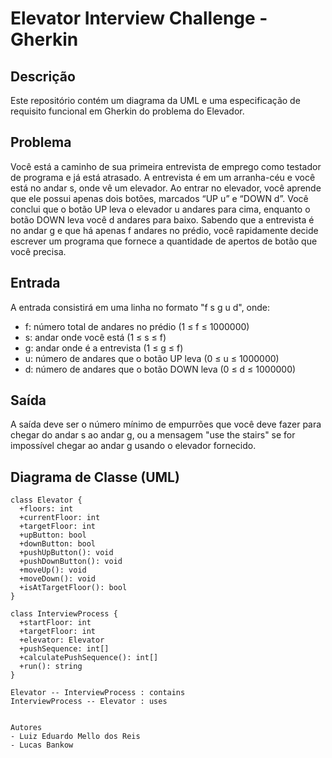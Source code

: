 # Elevator Interview Challenge - Gherkin

## Descrição

Este repositório contém um diagrama da UML e uma especificação de requisito funcional em Gherkin do problema do Elevador.

## Problema

Você está a caminho de sua primeira entrevista de emprego como testador de programa e já está atrasado. A entrevista é em um arranha-céu e você está no andar s, onde vê um elevador. Ao entrar no elevador, você aprende que ele possui apenas dois botões, marcados “UP u” e “DOWN d”. Você conclui que o botão UP leva o elevador u andares para cima, enquanto o botão DOWN leva você d andares para baixo. Sabendo que a entrevista é no andar g e que há apenas f andares no prédio, você rapidamente decide escrever um programa que fornece a quantidade de apertos de botão que você precisa.

## Entrada

A entrada consistirá em uma linha no formato "f s g u d", onde:
- f: número total de andares no prédio (1 ≤ f ≤ 1000000)
- s: andar onde você está (1 ≤ s ≤ f)
- g: andar onde é a entrevista (1 ≤ g ≤ f)
- u: número de andares que o botão UP leva (0 ≤ u ≤ 1000000)
- d: número de andares que o botão DOWN leva (0 ≤ d ≤ 1000000)

## Saída

A saída deve ser o número mínimo de empurrões que você deve fazer para chegar do andar s ao andar g, ou a mensagem "use the stairs" se for impossível chegar ao andar g usando o elevador fornecido.

## Diagrama de Classe (UML)

```mermaid
class Elevator {
  +floors: int
  +currentFloor: int
  +targetFloor: int
  +upButton: bool
  +downButton: bool
  +pushUpButton(): void
  +pushDownButton(): void
  +moveUp(): void
  +moveDown(): void
  +isAtTargetFloor(): bool
}

class InterviewProcess {
  +startFloor: int
  +targetFloor: int
  +elevator: Elevator
  +pushSequence: int[]
  +calculatePushSequence(): int[]
  +run(): string
}

Elevator -- InterviewProcess : contains
InterviewProcess -- Elevator : uses


Autores
- Luiz Eduardo Mello dos Reis
- Lucas Bankow
